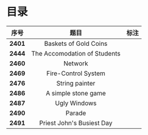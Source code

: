 # 目录

| 序号 | 题目 | 标注 |
| :-: | :-: | :-: |
| **2401** | Baskets of Gold Coins |  |
| **2444** | The Accomodation of Students |  |
| **2460** | Network |  |
| **2469** | Fire-Control System |  |
| **2476** | String painter |  |
| **2486** | A simple stone game |  |
| **2487** | Ugly Windows |  |
| **2490** | Parade |  |
| **2491** | Priest John's Busiest Day |  |
